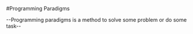 #Programming Paradigms 


--Programming paradigms is a method to solve some problem or do some task--


